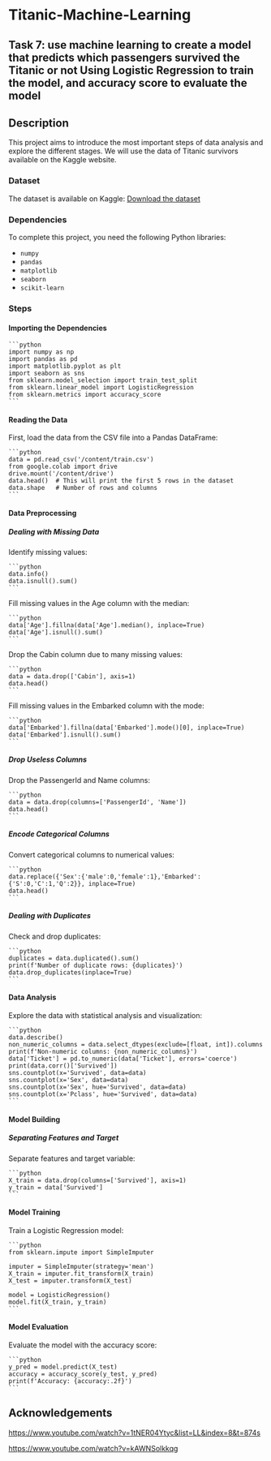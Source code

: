 # Titanic-Machine-Learning

## Task 7: use machine learning to create a model that predicts which passengers survived the Titanic or not Using Logistic Regression to train the model, and accuracy score to evaluate the model

## Description
This project aims to introduce the most important steps of data analysis and explore the different stages. We will use the data of Titanic survivors available on the Kaggle website.

### Dataset
The dataset is available on Kaggle:
[Download the dataset](https://www.kaggle.com/competitions/titanic/data)

### Dependencies
To complete this project, you need the following Python libraries:
* `numpy`
* `pandas`
* `matplotlib`
* `seaborn`
* `scikit-learn`

### Steps
#### Importing the Dependencies
    ```python
    import numpy as np
    import pandas as pd
    import matplotlib.pyplot as plt
    import seaborn as sns
    from sklearn.model_selection import train_test_split
    from sklearn.linear_model import LogisticRegression
    from sklearn.metrics import accuracy_score
    ```
     
#### Reading the Data
First, load the data from the CSV file into a Pandas DataFrame:

    ```python
    data = pd.read_csv('/content/train.csv')
    from google.colab import drive
    drive.mount('/content/drive')
    data.head()  # This will print the first 5 rows in the dataset
    data.shape   # Number of rows and columns
    ```

#### Data Preprocessing
##### Dealing with Missing Data
Identify missing values:

    ```python
    data.info()
    data.isnull().sum()
    ```
    
Fill missing values in the Age column with the median:

    ```python
    data['Age'].fillna(data['Age'].median(), inplace=True)
    data['Age'].isnull().sum()
    ```
    
Drop the Cabin column due to many missing values:

    ```python
    data = data.drop(['Cabin'], axis=1)
    data.head()
    ```

Fill missing values in the Embarked column with the mode:

    ```python
    data['Embarked'].fillna(data['Embarked'].mode()[0], inplace=True)
    data['Embarked'].isnull().sum()
    ```

##### Drop Useless Columns
Drop the PassengerId and Name columns:

    ```python
    data = data.drop(columns=['PassengerId', 'Name'])
    data.head()
    ```

##### Encode Categorical Columns
Convert categorical columns to numerical values:

    ```python
    data.replace({'Sex':{'male':0,'female':1},'Embarked':{'S':0,'C':1,'Q':2}}, inplace=True)
    data.head()
    ```

##### Dealing with Duplicates
Check and drop duplicates:

    ```python
    duplicates = data.duplicated().sum()
    print(f'Number of duplicate rows: {duplicates}')
    data.drop_duplicates(inplace=True)
    ```

#### Data Analysis
Explore the data with statistical analysis and visualization:

    ```python
    data.describe()
    non_numeric_columns = data.select_dtypes(exclude=[float, int]).columns
    print(f'Non-numeric columns: {non_numeric_columns}')
    data['Ticket'] = pd.to_numeric(data['Ticket'], errors='coerce')  
    print(data.corr()['Survived'])
    sns.countplot(x='Survived', data=data)
    sns.countplot(x='Sex', data=data)
    sns.countplot(x='Sex', hue='Survived', data=data)
    sns.countplot(x='Pclass', hue='Survived', data=data)
    ```

#### Model Building
##### Separating Features and Target
Separate features and target variable:

    ```python
    X_train = data.drop(columns=['Survived'], axis=1)
    y_train = data['Survived']
    ```
    
#### Model Training
Train a Logistic Regression model:

    ```python
    from sklearn.impute import SimpleImputer

    imputer = SimpleImputer(strategy='mean')
    X_train = imputer.fit_transform(X_train)
    X_test = imputer.transform(X_test)

    model = LogisticRegression()
    model.fit(X_train, y_train)
    ```
#### Model Evaluation
Evaluate the model with the accuracy score:

    ```python
    y_pred = model.predict(X_test)
    accuracy = accuracy_score(y_test, y_pred)
    print(f'Accuracy: {accuracy:.2f}')
    ```

## Acknowledgements
https://www.youtube.com/watch?v=1tNER04Ytyc&list=LL&index=8&t=874s

https://www.youtube.com/watch?v=kAWNSolkkqg

